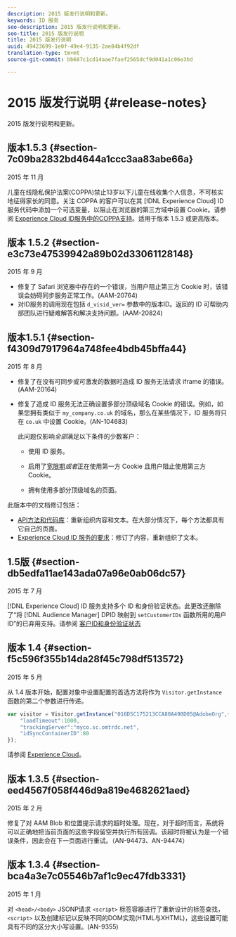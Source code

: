 ```yaml
---
description: 2015 版发行说明和更新。
keywords: ID 服务
seo-description: 2015 版发行说明和更新。
seo-title: 2015 版发行说明
title: 2015 版发行说明
uuid: 49423699-1e0f-49e4-9135-2ae84b4f92df
translation-type: tm+mt
source-git-commit: bb687c1cd14aae7faef2565dcf9d041a1c06e3bd

---
```



# 2015 版发行说明 {#release-notes}

2015 版发行说明和更新。

## 版本1.5.3 {#section-7c09ba2832bd4644a1ccc3aa83abe66a}

2015 年 11 月

儿童在线隐私保护法案(COPPA)禁止13岁以下儿童在线收集个人信息，不可核实地征得家长的同意。关注 COPPA 的客户可以在其 [!DNL Experience Cloud] ID 服务代码中添加一个可选变量，以阻止在浏览器的第三方域中设置 Cookie。请参阅 [Experience Cloud ID服务中的COPPA支持](../mcvid-reference/mcvid-coppa.md#concept-d7ddf81bebd74f129661fcec1ca19413)。适用于版本 1.5.3 或更高版本。

## 版本 1.5.2 {#section-e3c73e47539942a89b02d33061128148}

2015 年 9 月

* 修复了 Safari 浏览器中存在的一个错误，当用户阻止第三方 Cookie 时，该错误会妨碍同步服务正常工作。(AAM-20764)
* 对ID服务的调用现在包括 `d_visid_ver=` 参数中的版本ID。返回的 ID 可帮助内部团队进行疑难解答和解决支持问题。(AAM-20824)

## 版本1.5.1 {#section-f4309d7917964a748fee4bdb45bffa44}

2015 年 8 月

* 修复了在没有可同步或可激发的数据时造成 ID 服务无法请求 iframe 的错误。(AAM-20164)
* 修复了造成 ID 服务无法正确设置多部分顶级域名 Cookie 的错误。例如，如果您拥有类似于 `my_company.co.uk` 的域名，那么在某些情况下，ID 服务将只在 `co.uk` 中设置 Cookie。(AN-104683)

   此问题仅影响*全部*满足以下条件的少数客户：

   * 使用 ID 服务。
   * 启用了[宽限期](../mcvid-reference/mcvid-analytics-reference/mcvid-grace-period.md)*或者*正在使用第一方 Cookie 且用户阻止使用第三方 Cookie。

   * 拥有使用多部分顶级域名的页面。

此版本中的文档修订包括：

* [API方法和代码库](../mcvid-library/mcvid-library.md#concept-ff27497375644a898d47984aefb21c97)：重新组织内容和文本。在大部分情况下，每个方法都具有它自己的页面。
* [Experience Cloud ID 服务的要求](../mcvid-reference/mcvid-requirements.md)：修订了内容，重新组织了文本。

## 1.5版 {#section-db5edfa11ae143ada07a96e0ab06dc57}

2015 年 7 月

[!DNL Experience Cloud] ID 服务支持多个 ID 和身份验证状态。此更改还删除了“将 [!DNL Audience Manager] DPID 映射到 `setCustomerIDs` 函数所用的用户 ID”的已弃用支持。请参阅 [客户ID和身份验证状态](../mcvid-reference/mcvid-authenticated-state.md)

## 版本 1.4 {#section-f5c596f355b14da28f45c798df513572}

2015 年 5 月

从 1.4 版本开始，配置对象中设置配置的首选方法将作为 `Visitor.getInstance` 函数的第二个参数进行传递。

```js
var visitor = Visitor.getInstance("016D5C175213CCA80A490D05@AdobeOrg",{ 
    "loadTimeout":1000, 
    "trackingServer":"myco.sc.omtrdc.net", 
    "idSyncContainerID":80 
});
```

请参阅 [Experience Cloud](../mcvid-implementation-guides/mcvid-setup-analytics.md#concept-9ebbea85cb844a15b557be572cd142fd)。

## 版本 1.3.5 {#section-eed4567f058f446d9a819e4682621aed}

2015 年 2 月

修复了对 AAM Blob 和位置提示请求的超时处理。现在，对于超时而言，系统将可以正确地把当前页面的这些字段留空并执行所有回调。该超时将被认为是一个错误条件，因此会在下一页面进行重试。（AN-94473、AN-94474）

## 版本 1.3.4 {#section-bca4a3e7c05546b7af1c9ec47fdb3331}

2015 年 1 月

对 `<head>/<body>` JSONP请求 `<script>` 标签容器进行了重新设计的标签查找， `<script>` 以及创建标记以反映不同的DOM实现(HTML与XHTML)，这些设置可能具有不同的区分大小写设置。(AN-9355)

